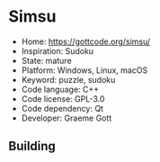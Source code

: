 # Simsu

- Home: https://gottcode.org/simsu/
- Inspiration: Sudoku
- State: mature
- Platform: Windows, Linux, macOS
- Keyword: puzzle, sudoku
- Code language: C++
- Code license: GPL-3.0
- Code dependency: Qt
- Developer: Graeme Gott

## Building
